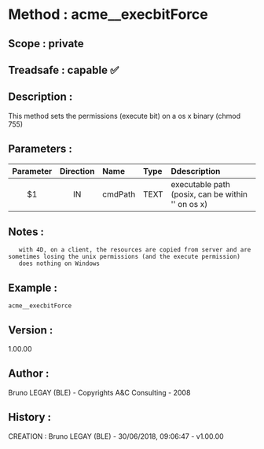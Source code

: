 ﻿# **Method :** acme__execbitForce
## **Scope :** private
## **Treadsafe :** capable ✅ 
## **Description :** 
This method sets the permissions (execute bit) on a os x binary (chmod 755)
## **Parameters :** 
| Parameter | Direction | Name | Type | Ddescription | 
|:----:|:----:|:----|:----|:----| 
| $1 | IN | cmdPath | TEXT | executable path (posix, can be within '' on os x) | 

## **Notes :** 

       with 4D, on a client, the resources are copied from server and are sometimes losing the unix permissions (and the execute permission)
       does nothing on Windows
## **Example :** 
```
acme__execbitForce
```
## **Version :** 
1.00.00
## **Author :** 
Bruno LEGAY (BLE) - Copyrights A&C Consulting - 2008
## **History :** 
 CREATION : Bruno LEGAY (BLE) - 30/06/2018, 09:06:47 - v1.00.00
